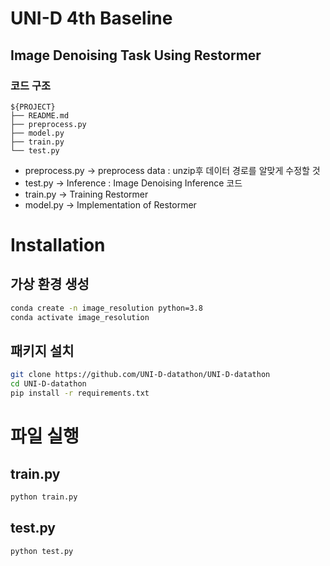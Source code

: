 # UNI-D 4th Baseline
## Image Denoising Task Using Restormer

### 코드 구조

```
${PROJECT}
├── README.md
├── preprocess.py
├── model.py
├── train.py
└── test.py
```
- preprocess.py -> preprocess data : unzip후 데이터 경로를 알맞게 수정할 것
- test.py -> Inference : Image Denoising Inference 코드
- train.py -> Training Restormer 
- model.py -> Implementation of Restormer 

# Installation
## 가상 환경 생성
```bash
conda create -n image_resolution python=3.8
conda activate image_resolution
```

## 패키지 설치
```bash
git clone https://github.com/UNI-D-datathon/UNI-D-datathon
cd UNI-D-datathon
pip install -r requirements.txt
```

# 파일 실행
## train.py
```bash
python train.py
```
## test.py
```bash
python test.py
```